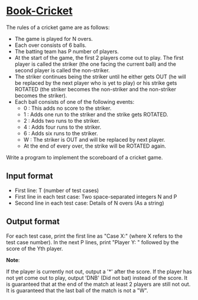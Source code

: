 # [Book-Cricket][link]

The rules of a cricket game are as follows:

- The game is played for N overs.
- Each over consists of 6 balls.
- The batting team has P number of players.
- At the start of the game, the first 2 players come out to play. The first player is called the striker (the one facing the current ball) and the second player is called the non-striker.
- The striker continues being the striker until he either gets OUT (he will be replaced by the next player who is yet to play) or his strike gets ROTATED (the striker becomes the non-striker and the non-striker becomes the striker).
- Each ball consists of one of the following events:
  - 0 : This adds no score to the striker.
  - 1 : Adds one run to the striker and the strike gets ROTATED.
  - 2 : Adds two runs to the striker.
  - 4 : Adds four runs to the striker.
  - 6 : Adds six runs to the striker.
  - W : The striker is OUT and will be replaced by next player.
  - At the end of every over, the strike will be ROTATED again.

Write a program to implement the scoreboard of a cricket game.

## Input format

- First line: T (number of test cases)
- First line in each test case: Two space-separated integers N and P
- Second line in each test case: Details of N overs (As a string)

## Output format

For each test case, print the first line as "Case X:" (where X refers to the test case number). In the next P lines, print "Player Y: " followed by the score of the Yth player.

**Note**:

If the player is currently not out, output a '\*' after the score.
If the player has not yet come out to play, output 'DNB' (Did not bat) instead of the score.
It is guaranteed that at the end of the match at least 2 players are still not out.
It is guaranteed that the last ball of the match is not a "W".

[link]: https://www.hackerearth.com/practice/basic-programming/implementation/basics-of-implementation/practice-problems/algorithm/bookcricket-bd707e2d/
